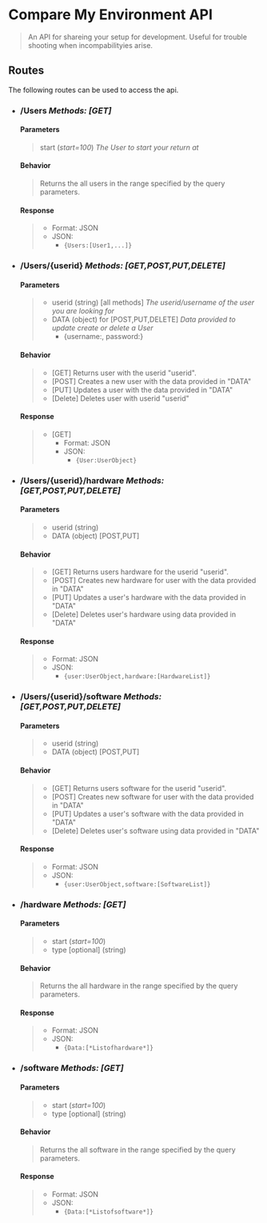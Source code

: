 # Compare My Environment API

> An API for shareing your setup for development. Useful for trouble shooting when incompabilityies arise.

## Routes

The following routes can be used to access the api.

* ### /Users *Methods: [GET]*

  #### Parameters

    > start (*start=100*) *The User to start your return at*

  #### Behavior

    > Returns the all users in the range specified by the query parameters.

  #### Response

   > * Format: JSON
   > * JSON:
   >   * ```{Users:[User1,...]}```

* ### /Users/{userid} *Methods: [GET,POST,PUT,DELETE]*

  #### Parameters

    > * userid (string) [all methods] *The userid/username of the user you are looking for* 
    > * DATA (object) for [POST,PUT,DELETE] *Data provided to update create or delete a User*
    >   * {username:<username>, password:<password>}

  #### Behavior

    > * [GET] Returns user with the userid "userid".
    > * [POST] Creates a new user with the data provided in "DATA"
    > * [PUT] Updates a user with the data provided in "DATA"
    > * [Delete] Deletes user with userid "userid"

  #### Response
   > * [GET]
   >   * Format: JSON
   >   * JSON:
   >     * ```{User:UserObject}```

* ### /Users/{userid}/hardware *Methods: [GET,POST,PUT,DELETE]*

  #### Parameters

    > * userid (string)
    > * DATA (object) [POST,PUT]

  #### Behavior

    > * [GET] Returns users hardware for the userid "userid".
    > * [POST] Creates new hardware for user with the data provided in "DATA"
    > * [PUT] Updates a user's hardware with the data provided in "DATA"
    > * [Delete] Deletes user's hardware using data provided in "DATA"

  #### Response

   > * Format: JSON
   > * JSON:
   >   * ```{user:UserObject,hardware:[HardwareList]}```

* ### /Users/{userid}/software *Methods: [GET,POST,PUT,DELETE]*

  #### Parameters

    > * userid (string)
    > * DATA (object) [POST,PUT]

  #### Behavior

    > * [GET] Returns users software for the userid "userid".
    > * [POST] Creates new software for user with the data provided in "DATA"
    > * [PUT] Updates a user's software with the data provided in "DATA"
    > * [Delete] Deletes user's software using data provided in "DATA"

  #### Response

   > * Format: JSON
   > * JSON:
   >   * ```{user:UserObject,software:[SoftwareList]}```

* ### /hardware *Methods: [GET]*

  #### Parameters

    > * start (*start=100*)
    > * type [optional] (string)
    
  #### Behavior

    > Returns the all hardware in the range specified by the query parameters.

  #### Response

   > * Format: JSON
   > * JSON:
   >   * ```{Data:[*Listofhardware*]}```

* ### /software *Methods: [GET]*

  #### Parameters

    > * start (*start=100*)
    > * type [optional] (string)

  #### Behavior

    > Returns the all software in the range specified by the query parameters.

  #### Response

   > * Format: JSON
   > * JSON:
   >   * ```{Data:[*Listofsoftware*]}```